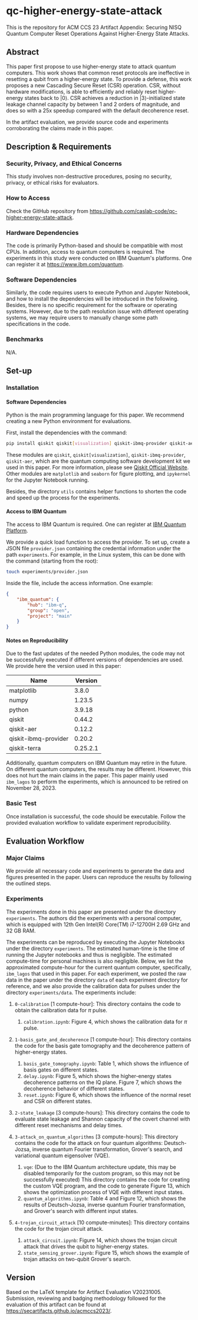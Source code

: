 # qc-higher-energy-state-attack

This is the repository for ACM CCS 23 Artifact Appendix: Securing NISQ Quantum Computer Reset Operations Against
Higher-Energy State Attacks.

## Abstract

This paper first propose to use higher-energy state to attack quantum computers. This work shows that common reset protocols are ineffective in resetting a qubit from a higher-energy
state. To provide a defense, this work proposes a new Cascading Secure Reset (CSR) operation. CSR, without hardware modifications, is able to efficiently and reliably reset higher-energy states back to
|0⟩. CSR achieves a reduction in |3⟩-initialized state leakage channel capacity by between 1 and 2 orders of magnitude, and does so with a 25x speedup compared with the default decoherence reset.

In the artifact evaluation, we provide source code and experiments corroborating the claims made in this paper.


## Description & Requirements

### Security, Privacy, and Ethical Concerns

This study involves non-destructive procedures, posing no security, privacy, or ethical risks for evaluators.

### How to Access

Check the GitHub repository from https://github.com/caslab-code/qc-higher-energy-state-attack.

### Hardware Dependencies

The code is primarily Python-based and should be compatible with most CPUs. In addition, access to quantum computers is required. The experiments in this study were conducted on IBM Quantum's platforms. One can register it at https://www.ibm.com/quantum.

### Software Dependencies

Similarly, the code requires users to execute Python and Jupyter Notebook, and how to install the dependencies will be introduced in the following. Besides, there is no specific requirement for the software or operating systems. However, due to the path resolution issue with different operating systems, we may require users to manually change some path specifications in the code.

### Benchmarks

N/A.


## Set-up

### Installation

#### Software Dependencies

Python is the main programming language for this paper. We recommend creating a new Python environment for evaluations.

First, install the dependencies with the command:

```bash
pip install qiskit qiskit[visualization] qiskit-ibmq-provider qiskit-aer matplotlib ipykernel
```
These modules are `qiskit`, `qiskit[visualization]`, `qiskit-ibmq-provider`, `qiskit-aer`, which are the quantum computing software development kit we used in this paper. For more information, please see [Qiskit Official Website](https://qiskit.org/). Other modules are `matplotlib` and `seaborn` for figure plotting, and `ipykernel` for the Jupyter Notebook running.

Besides, the directory `utils` contains helper functions to shorten the code and speed up the process for the experiments.


#### Access to IBM Quantum

The access to IBM Quantum is required. One can register at [IBM Quantum Platform](https://quantum-computing.ibm.com/).

We provide a quick load function to access the provider. To set up, create a JSON file `provider.json` containing the credential information under the path `experiments`. For example, in the Linux system, this can be done with the command (starting from the root):
```bash
touch experiments/provider.json
```

Inside the file, include the access information. One example:
```json
{
    "ibm_quantum": {
        "hub": "ibm-q", 
        "group": "open", 
        "project": "main"
    }
}
```

#### Notes on Reproducibility

Due to the fast updates of the needed Python modules, the code may not be successfully executed if different versions of dependencies are used. We provide here the version used in this paper:


| Name      | Version |
| ----------- | ----------- |
matplotlib   |             3.8.0
numpy        |             1.23.5
python        |            3.9.18
qiskit         |           0.44.2
qiskit-aer      |          0.12.2
qiskit-ibmq-provider  |    0.20.2
qiskit-terra          |    0.25.2.1

Additionally, quantum computers on IBM Quantum may retire in the future. On different quantum computers, the results may be different. However, this does not hurt the main claims in the paper. This paper mainly used `ibm_lagos` to perform the experiments, which is announced to be retired on November 28, 2023.

### Basic Test

Once installation is successful, the code should be executable. Follow the provided evaluation workflow to validate experiment reproducibility.


## Evaluation Workflow

### Major Claims

We provide all necessary code and experiments to generate the data and figures presented in the paper. Users can reproduce the results by following the outlined steps.

### Experiments

The experiments done in this paper are presented under the directory `experiments`. The authors did the experiments with a personal computer, which is equipped with 12th Gen Intel(R) Core(TM) i7-12700H 2.69 GHz and 32 GB RAM.

The experiments can be reproduced by executing the Jupyter Notebooks under the directory `experiments`. The estimated human-time is the time of running the Jupyter notebooks and thus is negligible. The estimated compute-time for personal machines is also negligible. Below, we list the approximated compute-hour for the current quantum computer, specifically, `ibm_lagos` that used in this paper. For each experiment, we posted the raw data in the paper under the directory `data` of each experiment directory for reference, and we also provide the calibration data for pulses under the directory `experiments/data`. The experiments include:

1. `0-calibration` [1 compute-hour]:
    This directory contains the code to obtain the calibration data for $\pi$ pulse.
   1. `calibration.ipynb`: Figure 4, which shows the calibration data for $\pi$ pulse.

2. `1-basis_gate_and_decoherence` [1 compute-hour]: This directory contains the code for the basis gate tomography and the decoherence pattern of higher-energy states.
   1. `basis_gate_tomography.ipynb`: Table 1, which shows the influence of basis gates on different states.
   2. `delay.ipynb`: Figure 5, which shows the higher-energy states decoherence patterns on the IQ plane. Figure 7, which shows the decoherence behavior of different states.
   3. `reset.ipynb`: Figure 6, which shows the influence of the normal reset and CSR on different states.

3. `2-state_leakage` [3 compute-hours]: This directory contains the code to evaluate state leakage and Shannon capacity of the covert channel with different reset mechanisms and delay times.

4. `3-attack_on_quantum_algorithms` [3 compute-hours]: This directory contains the code for the attack on four quantum algorithms: Deutsch-Jozsa, inverse quantum Fourier transformation, Grover's search, and variational quantum eigensolver (VQE).
   1. `vqe`: (Due to the IBM Quantum architecture update, this may be disabled temporarily for the custom program, so this may not be successfully executed) This directory contains the code for creating the custom VQE program, and the code to generate Figure 13, which shows the optimization process of VQE with different input states.
   2. `quantum_algorithms.ipynb`: Table 4 and Figure 12, which shows the results of Deutsch-Jozsa, inverse quantum Fourier transformation, and Grover's search with different input states.

5. `4-trojan_circuit_attack` [10 compute-minutes]: This directory contains the code for the trojan circuit attack.
   1. `attack_circuit.ipynb`: Figure 14, which shows the trojan circuit attack that drives the qubit to higher-energy states.
   2. `state_sensing_grover.ipynb`: Figure 15, which shows the example of trojan attacks on two-qubit Grover's search.


## Version

Based on the LaTeX template for Artifact Evaluation V20231005. Submission,
reviewing and badging methodology followed for the evaluation of this artifact
can be found at https://secartifacts.github.io/acmccs2023/.